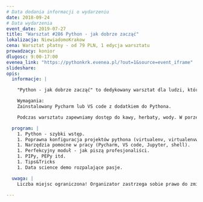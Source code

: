 ```yaml
---
# Data dodania informacji o wydarzeniu
date: 2018-09-24
# Data wydarzenia
event_date: 2019-07-27
title: "Warsztat #286 Python - jak dobrze zacząć"
lokalizacja: NiewiadomoKrakow
cena: Warsztat płatny - od 79 PLN, 1 edycja warsztatu
prowadzacy: konior
dlugosc: 9:00-17:00
evenea_link: "https://pythonkrk.evenea.pl/?out=1&source=event_iframe"
slideshare:
opis:
  informacje: |

    "Python - jak dobrze zacząć" to dedykowany warsztat dla ludzi, którzy chcieliby poznać ten fantastyczny język, jednocześnie od samego początku ucząc się dobrych praktyk i poprawnego zastosowania technologii. Python jest piękny, można w nim zrobić niemalże wszystko, a według niektórych statystyk to drugi najpopularniejszy język świata. Skrypty w pythonie mogą usprawnić codzienną pracę, ale również można go używać w bardzo dochodowym obecnie biznesie, jak data science, machine learning i deep learning. Warsztat jest tak przygotowany, abyś po nim mógł spokojnie samodzielnie kontynuować przygodę z pythonem. 

    Wymagania:
    Zainstalowany Pycharm lub VS code z dodatkiem do Pythona.

    Podczas warsztatu zapewniamy dostęp do kawy, herbaty, wody. W porze obiadowej zapewniamy pizzę w wersji mięsnej lub wegetariańskiej.

  program: |
    1. Python - szybki wstęp.
    1. Poprawna konfiguracja projektów pythona (virtualenv, virtualenvwrapper).
    1. Narzędzia pomocne w pracy (Pycharm, VS code, Jupyter, shell).
    1. Perfekcyjny moduł - jak piszą profesjonaliści.
    1. PIPy, PEPy itd.
    1. Tips&Tricks
    1. Data science demo rozpalające pasje.

  uwaga: |
    Liczba miejsc ograniczona! Organizator zastrzega sobie prawo do zmiany lokalizacji wydarzenia oraz jego odwołania w przypadku niezgłoszenia się minimalnej liczby uczestników.

---
```

